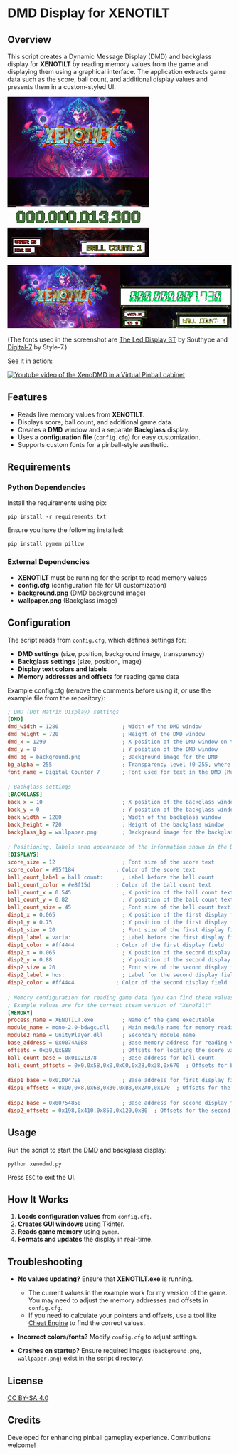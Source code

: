 # DMD Display for XENOTILT

## Overview
This script creates a Dynamic Message Display (DMD) and backglass display for **XENOTILT** by reading memory values from the game and displaying them using a graphical interface. The application extracts game data such as the score, ball count, and additional display values and presents them in a custom-styled UI.

![Screenshot](screen1.png)

![Screenshot](screen2.png)

(The fonts used in the screenshot are [The Led Display ST](https://www.dafont.com/the-led-display-st.font) by Southype and [Digital-7](https://www.dafont.com/digital-7.font) by Style-7.)

See it in action: 

[![Youtube video of the XenoDMD in a Virtual Pinball cabinet](https://i.ytimg.com/vi/AlW3EWoYUPo/oar2.jpg)](https://www.youtube.com/watch?v=AlW3EWoYUPo)

## Features
- Reads live memory values from **XENOTILT**.
- Displays score, ball count, and additional game data.
- Creates a **DMD** window and a separate **Backglass** display.
- Uses a **configuration file** (`config.cfg`) for easy customization.
- Supports custom fonts for a pinball-style aesthetic.

## Requirements
### Python Dependencies

Install the requirements using pip:
```
pip install -r requirements.txt
```

Ensure you have the following installed:
```
pip install pymem pillow
```

### External Dependencies
- **XENOTILT**  must be running for the script to read memory values
- **config.cfg** (configuration file for UI customization)
- **background.png** (DMD background image)
- **wallpaper.png** (Backglass image)

## Configuration
The script reads from `config.cfg`, which defines settings for:
- **DMD settings** (size, position, background image, transparency)
- **Backglass settings** (size, position, image)
- **Display text colors and labels**
- **Memory addresses and offsets** for reading game data

Example config.cfg (remove the comments before using it, or use the example file from the repository):
```ini
; DMD (Dot Matrix Display) settings
[DMD]
dmd_width = 1280                    ; Width of the DMD window
dmd_height = 720                    ; Height of the DMD window
dmd_x = 1290                        ; X position of the DMD window on the screen
dmd_y = 0                           ; Y position of the DMD window
dmd_bg = background.png             ; Background image for the DMD
bg_alpha = 255                      ; Transparency level (0-255, where 255 is fully opaque)
font_name = Digital Counter 7       ; Font used for text in the DMD (Must be installed on the system)

; Backglass settings
[BACKGLASS]
back_x = 10                         ; X position of the backglass window
back_y = 0                          ; Y position of the backglass window
back_width = 1280                   ; Width of the backglass window
back_height = 720                   ; Height of the backglass window
backglass_bg = wallpaper.png        ; Background image for the backglass

; Positioning, labels annd appearance of the information shown in the DMD
[DISPLAYS]
score_size = 12                     ; Font size of the score text
score_color = #95f184             ; Color of the score text
ball_count_label = ball count:      ; Label before the ball count
ball_count_color = #e8f15d        ; Color of the ball count text
ball_count_x = 0.545                ; X position of the ball count text (relative, 0 is all the way to the left, 1 is all the way to the right)
ball_count_y = 0.82                 ; Y position of the ball count text (relative, 0 is at the top, 1 is at the bottom)
ball_count_size = 45                ; Font size of the ball count text
disp1_x = 0.065                     ; X position of the first display field
disp1_y = 0.75                      ; Y position of the first display field
disp1_size = 20                     ; Font size of the first display field
disp1_label = varia:                ; Label before the first display field
disp1_color = #ff4444             ; Color of the first display field
disp2_x = 0.065                     ; X position of the second display field
disp2_y = 0.88                      ; Y position of the second display field
disp2_size = 20                     ; Font size of the second display field
disp2_label = hos:                  ; Label for the second display field
disp2_color = #ff4444             ; Color of the second display field

; Memory configuration for reading game data (you can find these values using Cheat Engine or similar tools)
; Example values are for the current steam version of "XenoTilt"
[MEMORY]
process_name = XENOTILT.exe         ; Name of the game executable
module_name = mono-2.0-bdwgc.dll    ; Main module name for memory reading
module2_name = UnityPlayer.dll      ; Secondary module name
base_address = 0x0074A0B8           ; Base memory address for reading values
offsets = 0x30,0xE88                ; Offsets for locating the score value
ball_count_base = 0x01D21378        ; Base address for ball count
ball_count_offsets = 0x0,0x58,0x0,0xC0,0x28,0x38,0x670  ; Offsets for ball count

disp1_base = 0x01D047E8             ; Base address for first display field value
disp1_offsets = 0xD0,0x8,0x68,0x30,0xB8,0x2A0,0x170  ; Offsets for the first display field

disp2_base = 0x00754850             ; Base address for second display field value
disp2_offsets = 0x198,0x410,0x850,0x120,0xB0  ; Offsets for the second display field
```

## Usage
Run the script to start the DMD and backglass display:
```
python xenodmd.py
```
Press `ESC` to exit the UI.

## How It Works
1. **Loads configuration values** from `config.cfg`.
2. **Creates GUI windows** using Tkinter.
3. **Reads game memory** using `pymem`.
4. **Formats and updates** the display in real-time.

## Troubleshooting
- **No values updating?** Ensure that **XENOTILT.exe** is running.
    - The current values in the example work for my version of the game. You may need to adjust the memory addresses and offsets in `config.cfg`.
    - If you need to calculate your pointers and offsets, use a tool like [Cheat Engine](https://www.youtube.com/watch?v=CVDi-oIOxSo) to find the correct values.

- **Incorrect colors/fonts?** Modify `config.cfg` to adjust settings.
- **Crashes on startup?** Ensure required images (`background.png`, `wallpaper.png`) exist in the script directory.

## License
[CC BY-SA 4.0](https://creativecommons.org/licenses/by-sa/4.0/)

## Credits
Developed for enhancing pinball gameplay experience. Contributions welcome!

